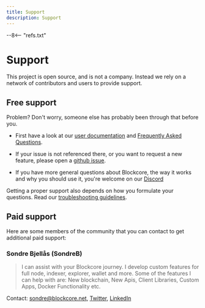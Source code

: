 ```yaml
---
title: Support
description: Support
---
```

--8<-- "refs.txt"

# Support

This project is open source, and is not a company. Instead we rely on a network of contributors and users to provide support.

## Free support

Problem? Don't worry, someone else has probably been through that before you.

* First have a look at our [user documentation](./README.md) and [Frequently Asked Questions](./FAQ/readme.md).

* If your issue is not referenced there, or you want to request a new feature, please open a [github issue](https://github.com/block-core/blockcore/issues).

* If you have more general questions about Blockcore, the way it works and why you should use it, you're welcome on our [Discord](https://www.blockcore.net/discord)

Getting a proper support also depends on how you formulate your questions. Read our [troubleshooting guidelines](./Troubleshooting.md).

## Paid support

Here are some members of the community that you can contact to get additional paid support:

### Sondre Bjellås (SondreB)

> I can assist with your Blockcore journey. I develop custom features for full node, indexer, explorer, wallet and more. Some of the features I can help with are: New blockchain, New Apis, Client Libraries, Custom Apps, Docker Functionality etc.

Contact: sondre@blockcore.net, [Twitter](https://twitter.com/sondreb), [LinkedIn](https://www.linkedin.com/in/sondreb/)
